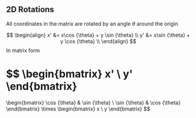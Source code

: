 ## 2D Rotations
All coordinates in the matrix are rotated by an angle $\theta$ around the origin

$$
\begin{align}
x' &= x\cos {\theta} + y \sin {\theta} \\
y' &= x\sin {\theta} + y \cos {\theta} \\
\end{align}
$$
In matrix form 

$$
\begin{bmatrix}
x' \\ y' 
\end{bmatrix}
= 
\begin{bmatrix}
\cos {\theta} & \sin {\theta} \\
\sin {\theta} & \cos {\theta}
\end{bmatrix}
\times
\begin{bmatrix}
x \\ y
\end{bmatrix}
$$